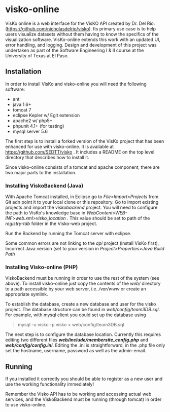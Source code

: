visko-online
============
VisKo online is a web interface for the VisKO API created by Dr. Del Rio. (https://github.com/nicholasdelrio/visko).
Its primary use case is to help users visualize datasets without them having to know the specifics of the visualization software. VisKo-online extends this work with an updated UI, error handling, and logging. Design and development of this project was undertaken as part of the Software Engineering I & II course at the University of Texas at El Paso.

Installation
------------

In order to install VisKo and visko-online you will need the following software:
- ant
- java 1.6+
- tomcat 7
- eclipse Kepler w/ Egit extension
- apache2 w/ php5+
- phpunit 4.1+ (for testing)
- mysql server 5.6

The first step is to install a forked version of the VisKo project that has been enhanced for use with visko-online. It is available at https://github.com/SEDTT/visko . It includes a README on the top level directory that describes how to install it.

Since visko-online consists of a tomcat and apache component, there are two major parts to the installation.

### Installing ViskoBackend (Java)

With Apache Tomcat installed, in Eclipse go to *File>Import>Projects* from Git adn point it to your local clone or this repository. Go to import existing projects and import the *viskobackend* project. You will need to configure the path to VisKo's knowledge base in *WebContent>WEB-INF>web.xml>visko_location* . This value should be set to path of the *registry-tdb* folder in the Visko-web project.

Run the Backend by running the Tomcat server with eclipse.

Some common errors are not linking to the *api* project (install VisKo first), Incorrect Java version (set to your version in *Project>Properties>Java Build Path*

### Installing Visko-online (PHP)

ViskoBackend must be running in order to use the rest of the system (see above). To install visko-online just copy the contents of the *web/* directory to a path accessible by your web server, i.e. */var/www* or create an appropriate symlink.

To establish the database, create a new database and user for the visko project. The database structure can be found in *web/config/team3DB.sql*. For example, with mysql client you could set up the database using

>mysql -u visko -p visko < web/config/team3DB.sql

The next step is to configure the database location. Currently this requires editing two different files ***web/include/membersite_config.php*** and ***web/config/config.ini***. Editing the .ini is straightforward, in the .php file only set the hostname, username, password as well as the admin-email.


Running
-------
If you installed it correctly you should be able to register as a new user and use the working functionality immediately!

Remember the Visko API has to be working and accessing actual web services, and the ViskoBackend must be running (through tomcat) in order to use visko-online.
